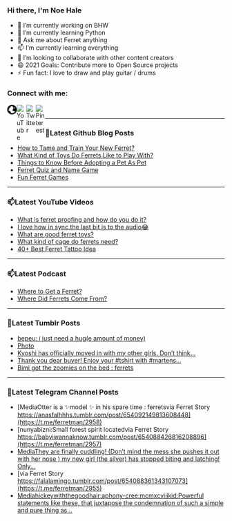 ### Hi there, I'm Noe Hale

- 🔭 I’m currently working on BHW
- 🌱 I’m currently learning Python
- 💬 Ask me about Ferret anything
- 📫 I’m currently learning everything
- 🔭 I’m looking to collaborate with other content creators
- 😄 2021 Goals: Contribute more to Open Source projects
- ⚡ Fun fact: I love to draw and play guitar / drums

### Connect with me:

[<img align="left" alt="ferretvoice.com" width="22px" src="https://raw.githubusercontent.com/iconic/open-iconic/master/svg/globe.svg" />](https://ferretvoice.com)
[<img align="left" alt="YouTube" width="22px" src="https://cdn.jsdelivr.net/npm/simple-icons@v3/icons/youtube.svg" />](https://www.youtube.com/channel/UCk665XTfaMLVwFVWUmgnDiw)
[<img align="left" alt="Twitter" width="22px" src="https://cdn.jsdelivr.net/npm/simple-icons@v3/icons/twitter.svg" />](https://twitter.com/voiceferret)
[<img align="left" alt="Pinterest" width="22px" src="https://cdn.jsdelivr.net/npm/simple-icons@v3/icons/pinterest.svg" />](https://www.pinterest.com/voiceferret/)

<br />

---
### 🔭Latest Github Blog Posts
<!-- GITHUB:START -->
- [How to Tame and Train Your New Ferret?](http://noehale.github.io/how-to-tame-and-train-your-new-ferret/)
- [What Kind of Toys Do Ferrets Like to Play With?](http://noehale.github.io/what-kind-of-toys-do-ferrets-like-to-play-with/)
- [Things to Know Before Adopting a Pet As Pet](http://noehale.github.io/things-to-know-before-adopting-a-pet-as-pet/)
- [Ferret Quiz and Name Game](http://noehale.github.io/ferret-quiz/)
- [Fun Ferret Games](http://noehale.github.io/fun-ferret-games/)
<!-- GITHUB:END -->
---
### 📫Latest YouTube Videos

<!-- YOUTUBE:START -->
- [What is ferret proofing and how do you do it?](https://www.youtube.com/watch?v=81Syh_DJBQQ)
- [I love how in sync the last bit is to the audio😂](https://www.youtube.com/watch?v=WHBeGHwSlGY)
- [What are good ferret toys?](https://www.youtube.com/watch?v=tPxRilBzc0s)
- [What kind of cage do ferrets need?](https://www.youtube.com/watch?v=xzz6hC3sR5A)
- [40+ Best Ferret Tattoo Idea](https://www.youtube.com/watch?v=KIKqduR6Xcs)
<!-- YOUTUBE:END -->

---
### 📫Latest Podcast

<!-- PODCAST:START -->
- [Where to Get a Ferret?](https://anchor.fm/ferretvoice/episodes/Where-to-Get-a-Ferret-erurfu)
- [Where Did Ferrets Come From?](https://anchor.fm/ferretvoice/episodes/Where-Did-Ferrets-Come-From-eruq8g)
<!-- PODCAST:END -->
---
### 📝Latest Tumblr Posts

<!-- TUMBLR:START -->
- [bepeu:
i just need a hug(e amount of money)
](https://come-forth-into-the-light.tumblr.com/post/654095885668597760)
- [Photo](https://come-forth-into-the-light.tumblr.com/post/654073283712630784)
- [Kyoshi has officially moved in with my other girls. Don’t think...](https://come-forth-into-the-light.tumblr.com/post/654050593109884928)
- [Thank you dear buyer!
Enjoy your #tshirt with #martens...](https://come-forth-into-the-light.tumblr.com/post/654005288406548480)
- [Bimi got the zoomies on the bed : ferrets](https://come-forth-into-the-light.tumblr.com/post/653982738040389632)
<!-- TUMBLR:END -->
---
### 📝Latest Telegram Channel Posts

<!-- TELEGRAM:START -->
- [MediaOtter is a ✨model ✨ in his spare time : ferretsvia Ferret Story https://anasfalhhhs.tumblr.com/post/654092149813608448](https://t.me/ferretman/2958)
- [nunyabizni:Small forest spirit locatedvia Ferret Story https://babyiwannaknow.tumblr.com/post/654088426816208896](https://t.me/ferretman/2957)
- [MediaThey are finally cuddling! (Don’t mind the mess she pushes it out with her nose ) my new girl (the silver) has stopped biting and latching! Only...](https://t.me/ferretman/2956)
- [via Ferret Story https://falalamingo.tumblr.com/post/654088361343107073](https://t.me/ferretman/2955)
- [Mediahickeywiththegoodhair:aphony-cree:mcmxcviiikid:Powerful statements like these, that juxtapose the condemnation of such a simple and pure thing as...](https://t.me/ferretman/2954)
<!-- TELEGRAM:END -->
